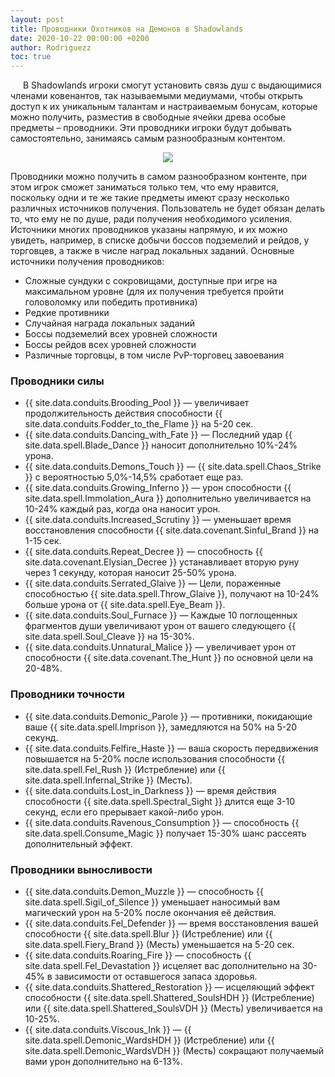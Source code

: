 ```yaml
---
layout: post
title: Проводники Охотников на Демонов в Shadowlands
date: 2020-10-22 00:00:00 +0200
author: Rodriguezz
toc: true
---
```


<p style="text-indent: 20px;">В Shadowlands игроки смогут установить связь душ с выдающимися членами ковенантов, так называемыми медиумами, чтобы открыть доступ к их уникальным талантам и настраиваемым бонусам, которые можно получить, разместив в свободные ячейки древа особые предметы – проводники.  Эти проводники игроки будут добывать самостоятельно, занимаясь самым разнообразным контентом.</p>

<p align="center" width="100%"> <img src="{{ site.url }}/assets/img/blog/conduits/conduits_logo.jpg"> </p>

Проводники можно получить в самом разнообразном контенте, при этом игрок сможет заниматься только тем, что ему нравится, поскольку одни и те же такие предметы имеют сразу несколько различных источников получения. Пользователь не будет обязан делать то, что ему не по душе, ради получения необходимого усиления. Источники многих проводников указаны напрямую, и их можно увидеть, например, в списке добычи боссов подземелий и рейдов, у торговцев, а также в числе наград локальных заданий. Основные источники получения проводников:

* Сложные сундуки с сокровищами, доступные при игре на максимальном уровне (для их получения требуется пройти головоломку или победить противника)
* Редкие противники
* Случайная награда локальных заданий
* Боссы подземелий всех уровней сложности
* Боссы рейдов всех уровней сложности
* Различные торговцы, в том числе PvP-торговец завоевания

### Проводники силы

* {{ site.data.conduits.Brooding_Pool }} — увеличивает продолжительность действия способности {{ site.data.conduits.Fodder_to_the_Flame }} на 5-20 сек.
* {{ site.data.conduits.Dancing_with_Fate }} — Последний удар {{ site.data.spell.Blade_Dance }} наносит дополнительно 10%-24% урона.
* {{ site.data.conduits.Demons_Touch }} — {{ site.data.spell.Chaos_Strike }} с вероятностью 5,0%-14,5% сработает еще раз.
* {{ site.data.conduits.Growing_Inferno }} — урон способности {{ site.data.spell.Immolation_Aura }} дополнительно увеличивается на 10-24% каждый раз, когда она наносит урон.
* {{ site.data.conduits.Increased_Scrutiny }} — уменьшает время восстановления способности {{ site.data.covenant.Sinful_Brand }} на 1-15 сек.
* {{ site.data.conduits.Repeat_Decree }} — способность {{ site.data.covenant.Elysian_Decree }} устанавливает вторую руну через 1 секунду, которая наносит 25-50% урона.
* {{ site.data.conduits.Serrated_Glaive }} — Цели, пораженные способностью {{ site.data.spell.Throw_Glaive }}, получают на 10-24% больше урона от {{ site.data.spell.Eye_Beam }}.
* {{ site.data.conduits.Soul_Furnace }} — Каждые 10 поглощенных фрагментов души увеличивают урон от вашего следующего {{ site.data.spell.Soul_Cleave }} на 15-30%.
* {{ site.data.conduits.Unnatural_Malice }} — увеличивает урон от способности {{ site.data.covenant.The_Hunt }} по основной цели на 20-48%.

### Проводники точности

* {{ site.data.conduits.Demonic_Parole }} — противники, покидающие ваше {{ site.data.spell.Imprison }}, замедляются на 50% на 5-20 секунд.
* {{ site.data.conduits.Felfire_Haste }} — ваша скорость передвижения повышается на 5-20% после использования способности {{ site.data.spell.Fel_Rush }} (Истребление) или {{ site.data.spell.Infernal_Strike }} (Месть).
* {{ site.data.conduits.Lost_in_Darkness }} — время действия способности {{ site.data.spell.Spectral_Sight }} длится еще 3-10 секунд, если его прерывает какой-либо урон.
* {{ site.data.conduits.Ravenous_Consumption }} — способность {{ site.data.spell.Consume_Magic }} получает 15-30% шанс рассеять дополнительный эффект.

### Проводники выносливости 

* {{ site.data.conduits.Demon_Muzzle }} — способность {{ site.data.spell.Sigil_of_Silence }} уменьшает наносимый вам магический урон на 5-20% после окончания её действия.
* {{ site.data.conduits.Fel_Defender }} — время восстановления вашей способности {{ site.data.spell.Blur }} (Истребление) или {{ site.data.spell.Fiery_Brand }} (Месть) уменьшается на 5-20 сек.
* {{ site.data.conduits.Roaring_Fire }} — способность {{ site.data.spell.Fel_Devastation }} исцеляет вас дополнительно на 30-45% в зависимости от оставшегося запаса здоровья.
* {{ site.data.conduits.Shattered_Restoration }} — исцеляющий эффект способности {{ site.data.spell.Shattered_SoulsHDH }} (Истребление) или {{ site.data.spell.Shattered_SoulsVDH }} (Месть) увеличивается на 10-25%.
* {{ site.data.conduits.Viscous_Ink }} — {{ site.data.spell.Demonic_WardsHDH }} (Истребление) или {{ site.data.spell.Demonic_WardsVDH }} (Месть) сокращают получаемый вами урон дополнительно на 6-13%.






















